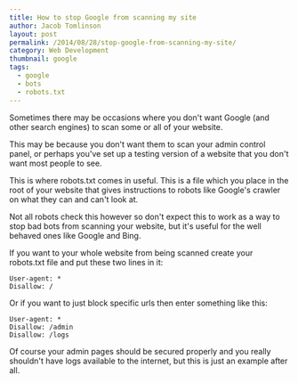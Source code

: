 ```yaml
---
title: How to stop Google from scanning my site
author: Jacob Tomlinson
layout: post
permalink: /2014/08/28/stop-google-from-scanning-my-site/
category: Web Development
thumbnail: google
tags:
  - google
  - bots
  - robots.txt
---
```


Sometimes there may be occasions where you don't want Google (and other search engines)
to scan some or all of your website.

This may be because you don't want them to scan your admin control panel, or perhaps
you've set up a testing version of a website that you don't want most people to see.

This is where robots.txt comes in useful. This is a file which you place in the
root of your website that gives instructions to robots like Google's crawler on
what they can and can't look at.

Not all robots check this however so don't expect this to work as a way to stop
bad bots from scanning your website, but it's useful for the well behaved ones
like Google and Bing.

If you want to your whole website from being scanned create your robots.txt file
and put these two lines in it:

```
User-agent: *
Disallow: /
```

Or if you want to just block specific urls then enter something like this:

```
User-agent: *
Disallow: /admin
Disallow: /logs
```

Of course your admin pages should be secured properly and you really shouldn't
have logs available to the internet, but this is just an example after all.
